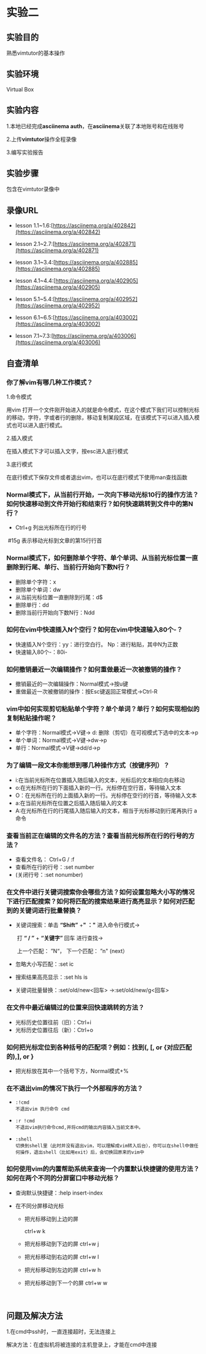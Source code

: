 # 实验二

## 实验目的

熟悉vimtutor的基本操作

## 实验环境

Virtual Box

## 实验内容

1.本地已经完成**asciinema auth**，在**asciinema**关联了本地账号和在线账号

2.上传**vimtutor**操作全程录像

3.编写实验报告

## 实验步骤

包含在vimtutor录像中

## 录像URL

- lesson 1.1~1.6:[https://asciinema.org/a/402842](https://asciinema.org/a/402842)

- lesson 2.1~2.7:[https://asciinema.org/a/402871](https://asciinema.org/a/402871)
- lesson 3.1~3.4:[https://asciinema.org/a/402885](https://asciinema.org/a/402885)
- lesson 4.1~4.4:[https://asciinema.org/a/402905](https://asciinema.org/a/402905)
- lesson 5.1~5.4:[https://asciinema.org/a/402952](https://asciinema.org/a/402952)
- lesson 6.1~6.5:[https://asciinema.org/a/403002](https://asciinema.org/a/403002)
- lesson 7.1~7.3:[https://asciinema.org/a/403006](https://asciinema.org/a/403006)

## 自查清单

### 你了解vim有哪几种工作模式？

1.命令模式

 用vim 打开一个文件刚开始进入的就是命令模式，在这个模式下我们可以控制光标的移动，字符，字或者行的删除，移动复制某段区域，在该模式下可以进入插入模式也可以进入底行模式。

2.插入模式

在插入模式下才可以插入文字，按esc进入底行模式

3.底行模式

在底行模式下保存文件或者退出vim，也可以在底行模式下使用man查找函数

### Normal模式下，从当前行开始，一次向下移动光标10行的操作方法？如何快速移动到文件开始行和结束行？如何快速跳转到文件中的第N行？

- Ctrl+g 列出光标所在行的行号

​      #15g 表示移动光标到文章的第15行行首

### Normal模式下，如何删除单个字符、单个单词、从当前光标位置一直删除到行尾、单行、当前行开始向下数N行？

- 删除单个字符：x
- 删除单个单词：dw
- 从当前光标位置一直删除到行尾：d$
- 删除单行：dd
- 删除当前行开始向下数N行：Ndd

### 如何在vim中快速插入N个空行？如何在vim中快速输入80个-？

- 快速插入N个空行：yy：进行空白行。
                                 Np：进行粘贴，其中N为正数
- 快速输入80个-：80i-

### 如何撤销最近一次编辑操作？如何重做最近一次被撤销的操作？

- 撤销最近的一次编辑操作：Normal模式→按u键
- 重做最近一次被撤销的操作：按Esc键返回正常模式→Ctrl-R

### vim中如何实现剪切粘贴单个字符？单个单词？单行？如何实现相似的复制粘贴操作呢？

- 单个字符：Normal模式→V键→  d: 删除（剪切）在可视模式下选中的文本→p
- 单个单词：Normal模式→V键→dw→p   
- 单行：Normal模式→V键→dd/d→p

### 为了编辑一段文本你能想到哪几种操作方式（按键序列）？

- i:在当前光标所在位置插入随后输入的文本，光标后的文本相应向右移动
- o:在光标所在行的下面插入新的一行。光标停在空行首，等待输入文本
- O：在光标所在行的上面插入新的一行。光标停在空行的行首，等待输入文本
- a:在当前光标所在位置之后插入随后输入的文本
- A:在光标所在行的行尾插入随后输入的文本，相当于光标移动到行尾再执行 a 命令

### 查看当前正在编辑的文件名的方法？查看当前光标所在行的行号的方法？

- 查看文件名： Ctrl+G / :f
- 查看所在行的行号：:set number    
- (关闭行号：:set nonumber)

### 在文件中进行关键词搜索你会哪些方法？如何设置忽略大小写的情况下进行匹配搜索？如何将匹配的搜索结果进行高亮显示？如何对匹配到的关键词进行批量替换？

- 关键词搜索：单击 **“Shift”** +**" ："** 进入命令行模式→

  ​                      打 **“ / ”** + **“关键字”** 回车 进行查找→

  ​                      上一个匹配： ”N“， 下一个匹配： ”n" (next）

- 忽略大小写匹配：:set ic

- 搜索结果高亮显示：:set hls is

- 关键词批量替换：:set/old/new<回车> →:set/old/new/g<回车>

### 在文件中最近编辑过的位置来回快速跳转的方法？

- 光标历史位置往前（旧）：Ctrl+i
- 光标历史位置往后（新）：Ctrl+o

### 如何把光标定位到各种括号的匹配项？例如：找到(, [, or {对应匹配的),], or }

- 把光标放在其中一个括号下方，Normal模式+%


### 在不退出vim的情况下执行一个外部程序的方法？

- ```
  :!cmd
  不退出vim 执行命令 cmd
  ```

- ```
  :r !cmd
  不退出vim执行命令cmd,并将cmd的输出内容插入当前文本中。
  ```

- ```
  :shell
  切换到shell里（此时并没有退出vim，可以理解成vim转入后台），你可以在shell中做任何操作，退出shell（比如用exit）后，会切换回原来的vim中
  ```

### 如何使用vim的内置帮助系统来查询一个内置默认快捷键的使用方法？如何在两个不同的分屏窗口中移动光标？

- 查询默认快捷键：:help insert-index

- 在不同分屏移动光标

  - 把光标移动到上边的屏

    ctrl+w k

  - 把光标移动到下边的屏
    ctrl+w j

  - 把光标移动到右边的屏
    ctrl+w l

  - 把光标移动到左边的屏
    ctrl+w h

  - 把光标移动到下⼀个的屏
    ctrl+w w

  ​                           

## 问题及解决方法

1.在cmd中ssh时，一直连接超时，无法连接上

解决方法：在虚拟机将被连接的主机登录上，才能在cmd中连接









